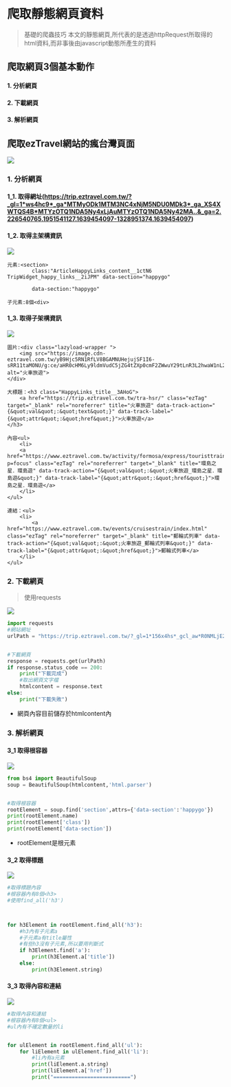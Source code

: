 # 爬取靜態網頁資料

> 基礎的爬蟲技巧
> 本文的靜態網頁,所代表的是透過httpRequest所取得的html資料,而非事後由javascript動態所產生的資料

## 爬取網頁3個基本動作

#### 1. 分析網頁
#### 2. 下載網頁
#### 3. 解析網頁

## 爬取ezTravel網站的瘋台灣頁面
![](./images/pic1.png)

### 1. 分析網頁

#### 1_1. 取得網址(https://trip.eztravel.com.tw/?_gl=1*ws4hc9*_ga*MTMyODk1MTM3NC4xNjM5NDU0MDk3*_ga_XS4XWTQS4B*MTYzOTQ1NDA5Ny4xLjAuMTYzOTQ1NDA5Ny42MA..&_ga=2.226540765.1951541127.1639454097-1328951374.1639454097)

#### 1_2. 取得主架構資訊

![](./images/pic3.png)

```
元素:<section>
		class:"ArticleHappyLinks_content__1ctN6 TripWidget_happy_links__2iJPM" data-section="happygo"

		data-section:"happygo"

子元素:8個<div>
```


#### 1_3. 取得子架構資訊

![](./images/pic4.png)

```
圖片:<div class="lazyload-wrapper ">
	<img src="https://image.cdn-eztravel.com.tw/yB9Hjc5RN1RfLV8BGAMNUHejujSF1I6-sRR11taMONU/g:ce/aHR0cHM6Ly9ldmVudC5jZG4tZXp0cmF2ZWwuY29tLnR3L2hwaW1nL2hhcHB5Z28vaGFwcHlnby10cmlwMV8zeC5wbmc.png" alt="火車旅遊">
</div>

大標題：<h3 class="HappyLinks_title__3AHoG">
	<a href="https://trip.eztravel.com.tw/tra-hsr/" class="ezTag" target="_blank" rel="noreferrer" title="火車旅遊" data-track-action="{&quot;val&quot;:&quot;text&quot;}" data-track-label="{&quot;attr&quot;:&quot;href&quot;}">火車旅遊</a>
</h3>

內容<ul>
	<li>
	<a href="https://www.eztravel.com.tw/activity/formosa/express/touristtrain/?p=focus" class="ezTag" rel="noreferrer" target="_blank" title="環島之星．環島遊" data-track-action="{&quot;val&quot;:&quot;火車旅遊_環島之星．環島遊&quot;}" data-track-label="{&quot;attr&quot;:&quot;href&quot;}">環島之星．環島遊</a>
	</li>
</ul>

連結：<ul>
	<li>
		<a href="https://www.eztravel.com.tw/events/cruisestrain/index.html" class="ezTag" rel="noreferrer" target="_blank" title="郵輪式列車" data-track-action="{&quot;val&quot;:&quot;火車旅遊_郵輪式列車&quot;}" data-track-label="{&quot;attr&quot;:&quot;href&quot;}">郵輪式列車</a>
	</li>
</ul>
```

### 2. 下載網頁

> 使用requests

![](./images/pic5.png)


```python
import requests
#網站網址
urlPath = "https://trip.eztravel.com.tw/?_gl=1*156x4hs*_gcl_aw*R0NMLjE2MzkzOTYzNjEuQ2p3S0NBaUEtOXVOQmhCVEVpd0FOM0lsTkozMHVwRU9rR2tvelo5QmdWNm9PMXZrcTQtVHJCYmpJLVlPdC1XN0lVTjR2WVdnWDFneGNCb0NXQlVRQXZEX0J3RQ..*_ga*MTg1NzA5NzUzMi4xNjM5Mzk1Mjgw*_ga_XS4XWTQS4B*MTYzOTQ1MjAyMS4zLjEuMTYzOTQ1MzQ3NS42MA..&_ga=2.42810533.1014596521.1639395280-1857097532.1639395280&_gac=1.87327338.1639396361.CjwKCAiA-9uNBhBTEiwAN3IlNJ30upEOkGkozZ9BgV6oO1vkq4-TrBbjI-YOt-W7IUN4vYWgX1gxcBoCWBUQAvD_BwE"


#下載網頁
response = requests.get(urlPath)
if response.status_code == 200:
    print("下載完成")
    #取出網頁文字檔
    htmlcontent = response.text
else:
    print("下載失敗")

```


- 網頁內容目前儲存於htmlcontent內

### 3. 解析網頁

#### 3_1 取得根容器

![](./images/pic6.png)

```python
from bs4 import BeautifulSoup
soup = BeautifulSoup(htmlcontent,'html.parser')


#取得根容器
rootElement = soup.find('section',attrs={'data-section':'happygo'})
print(rootElement.name)
print(rootElement['class'])
print(rootElement['data-section'])
```

- rootElement是根元素

#### 3_2 取得標題

![](./images/pic9.PNG)

```python
#取得標題內容
#根容器內有8個<h3>
#使用find_all('h3')



for h3Element in rootElement.find_all('h3'):
    #h3內有子元素a
    #子元素a有title屬性
    #有些h3沒有子元素,所以要用判斷式
    if h3Element.find('a'):
        print(h3Element.a['title'])
    else:
        print(h3Element.string)
```

#### 3_3 取得內容和連結

![](./images/pic8.png)

```python
#取得內容和連結
#根容器內有8個<ul>
#ul內有不確定數量的li


for ulElement in rootElement.find_all('ul'):
    for liElement in ulElement.find_all('li'):
        #li內有a元素
        print(liElement.a.string)
        print(liElement.a['href'])
        print("=========================")
```













